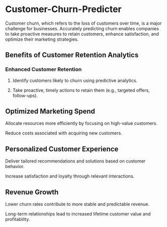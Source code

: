 # Customer-Churn-Predicter
Customer churn, which refers to the loss of customers over time, is a major challenge for businesses. Accurately predicting churn enables companies to take proactive measures to retain customers, enhance satisfaction, and optimize their marketing strategies.

## Benefits of Customer Retention Analytics
### Enhanced Customer Retention

1. Identify customers likely to churn using predictive analytics.

2. Take proactive, timely actions to retain them (e.g., targeted offers, follow-ups).

## Optimized Marketing Spend

Allocate resources more efficiently by focusing on high-value customers.

Reduce costs associated with acquiring new customers.

## Personalized Customer Experience

Deliver tailored recommendations and solutions based on customer behavior.

Increase satisfaction and loyalty through relevant interactions.

## Revenue Growth

Lower churn rates contribute to more stable and predictable revenue.

Long-term relationships lead to increased lifetime customer value and profitability.

